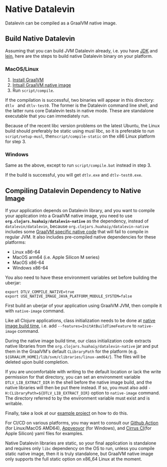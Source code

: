 # Native Datalevin

Datalevin can be compiled as a GraalVM native image.

## Build Native Datalevin

Assuming that you can build JVM Datalevin already, i.e. you have
[JDK](https://openjdk.java.net/) and [lein](https://leiningen.org/), here are
the steps to build native Datalevin binary on your platform.

### MacOS/Linux

1. [Install GraalVM](https://www.graalvm.org/docs/getting-started/#install-graalvm)
2. [Intsall GraalVM native image](https://www.graalvm.org/reference-manual/native-image/)
3. Run `script/compile`.

If the compilation is successful, two binaries will appear in this directory:
`dtlv ` and `dtlv-test0`. The former is the Datalevin command line shell, and the
latter runs core Datalevin tests in native mode. These are standalone
executable that you can immediately run.

Because of the recent libc version problems on the latest Ubuntu, the Linux
build should preferably be static using musl libc, so it is preferable to
run `script/setup-musl`, then`script/compile-static` on the x86 Linux platform
for step 3.

### Windows

Same as the above, except to run `script/compile.bat` instead in step 3.

If the build is successful, you will get `dtlv.exe` and `dtlv-test0.exe`.


## Compiling Datalevin Dependency to Native Image

If your application depends on Datalevin library, and you want to compile your
application into a GraalVM native image, you need to use
**`org.clojars.huahaiy/datalevin-native`** as the dependency, instead of
`datalevin/datalevin`, because `org.clojars.huahaiy/datalevin-native` includes
some [GraalVM specific native
code](https://yyhh.org/blog/2021/02/writing-c-code-in-javaclojure-graalvm-specific-programming/)
that will fail to compile in regular JVM. It also includes pre-compiled native
dependencies for these platforms:

* Linux x86-64
* MacOS arm64 (i.e. Apple Silicon M series)
* MacOS x86-64
* Windows x86-64

You also need to have these environment variables set before building the uberjar:

```
export DTLV_COMPILE_NATIVE=true
export USE_NATIVE_IMAGE_JAVA_PLATFORM_MODULE_SYSTEM=false
```
First build an uberjar of your application using GraalVM JVM, then compile it
with `native-image` command.

Like all Clojure applications, class initialization needs to be done at [native image
build time](https://github.com/clj-easy/graal-docs#class-initialization), i.e.
add `--features=InitAtBuildTimeFeature` to `native-image` command.

During the native image build time, our class initialization code extracts
native libraries from the `org.clojars.huahaiy/datalevin-native` jar and put
them in the GraalVM's default `CLibraryPath` for the platform (e.g.
`${GRAALVM_HOME}/lib/svm/clibraries/linux-amd64/`). The files will be deleted
upon build completion.

If you are uncomfortable with writing to the default location or lack the write
permission for that directory, you can set an environment variable
`DTLV_LIB_EXTRACT_DIR` in the shell before the native image build, and the
native libraries will then be put there instead. If so, you must also add
`-H:CLibraryPath=${DTLV_LIB_EXTRACT_DIR}` option to `native-image` command. The
directory referred to by the environment variable must exist and is writable.

Finally, take a look at our [example
project](https://github.com/juji-io/datalevin/tree/master/native/test-jar) on
how to do this.

For CI/CD on various platforms, you may want to consult our [Github
Action](https://github.com/juji-io/datalevin/blob/master/.github/workflows/release.binaries.yml)
(for Linux/MacOS AMD64),
[Appveoyor](https://github.com/juji-io/datalevin/blob/master/appveyor.yml) (for
Windows), and [Cirrus
CI](https://github.com/juji-io/datalevin/blob/master/.cirrus.yml)(for Apple
Silicon) yaml files for examples.

Native Datalevin libraries are static, so your final application is standalone
and requires only `libc` dependency on the OS to run, unless you compile static
native image, then it is truly standalone, but GraalVM native image only
supports the full static option on x86_64 Linux at the moment.
